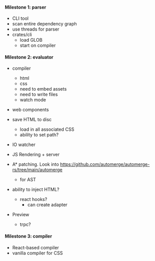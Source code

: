 #### Milestone 1: parser

- CLI tool
- scan entire dependency graph
- use threads for parser
- crates/cli
  - load GLOB
  - start on compiler

#### Milestone 2: evaluator

- compiler

  - html
  - css
  - need to embed assets
  - need to write files
  - watch mode

- web components
- save HTML to disc
  - load in all associated CSS
  - ability to set path?
- IO watcher
- JS Rendering + server
- A\* patching. Look into https://github.com/automerge/automerge-rs/tree/main/automerge
  - for AST
- ability to inject HTML?

  - react hooks?
    - can create adapter

- Preview
  - trpc?

#### Milestone 3: compiler

- React-based compiler
- vanilla compiler for CSS
